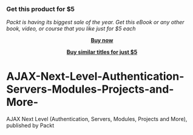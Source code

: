 
### Get this product for $5

<i>Packt is having its biggest sale of the year. Get this eBook or any other book, video, or course that you like just for $5 each</i>


<b><p align='center'>[Buy now](https://packt.link/9781837633524)</p></b>


<b><p align='center'>[Buy similar titles for just $5](https://subscription.packtpub.com/search)</p></b>


# AJAX-Next-Level-Authentication-Servers-Modules-Projects-and-More-
AJAX Next Level (Authentication, Servers, Modules, Projects and More), published by Packt
